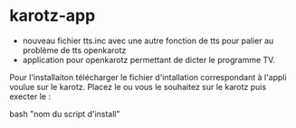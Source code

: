 # karotz-app

* nouveau fichier tts.inc avec une autre fonction de tts pour palier au problème de tts openkarotz
* application pour openkarotz permettant de dicter le programme TV.

Pour l'installaiton télécharger le fichier d'intallation correspondant à l'appli voulue sur le karotz.
Placez le ou vous le souhaitez sur le karotz puis execter le :

bash "nom du script d'install"
